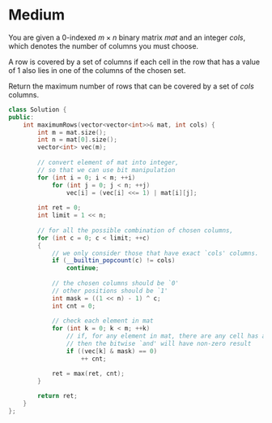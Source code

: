# Medium

You are given a 0-indexed $m \times n$ binary matrix $mat$ and an integer $cols$, which denotes the number of columns you must choose.

A row is covered by a set of columns if each cell in the row that has a value of $1$ also lies in one of the columns of the chosen set.

Return the maximum number of rows that can be covered by a set of $cols$ columns.

```cpp
class Solution {
public:
    int maximumRows(vector<vector<int>>& mat, int cols) {
        int m = mat.size();
        int n = mat[0].size();
        vector<int> vec(m);
        
        // convert element of mat into integer, 
        // so that we can use bit manipulation 
        for (int i = 0; i < m; ++i)
            for (int j = 0; j < n; ++j)
                vec[i] = (vec[i] <<= 1) | mat[i][j];
        
        int ret = 0;
        int limit = 1 << n;
        
        // for all the possible combination of chosen columns, 
        for (int c = 0; c < limit; ++c)
        {
            // we only consider those that have exact `cols' columns.
            if (__builtin_popcount(c) != cols)
                continue;
            
            // the chosen columns should be `0'
            // other positions should be `1'
            int mask = ((1 << n) - 1) ^ c;
            int cnt = 0;
            
            // check each element in mat
            for (int k = 0; k < m; ++k)
                // if, for any element in mat, there are any cell has a value of `1', 
                // then the bitwise `and' will have non-zero result
                if ((vec[k] & mask) == 0)
                    ++ cnt;

            ret = max(ret, cnt);
        }
        
        return ret;
    }
};
```
